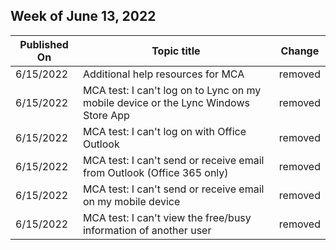 <!-- This file is generated automatically each week. Changes made to this file will be overwritten.-->



## Week of June 13, 2022


| Published On |Topic title | Change |
|------|------------|--------|
| 6/15/2022 | Additional help resources for MCA | removed |
| 6/15/2022 | MCA test: I can't log on to Lync on my mobile device or the Lync Windows Store App | removed |
| 6/15/2022 | MCA test: I can't log on with Office Outlook | removed |
| 6/15/2022 | MCA test: I can't send or receive email from Outlook (Office 365 only) | removed |
| 6/15/2022 | MCA test: I can't send or receive email on my mobile device | removed |
| 6/15/2022 | MCA test: I can't view the free/busy information of another user | removed |
